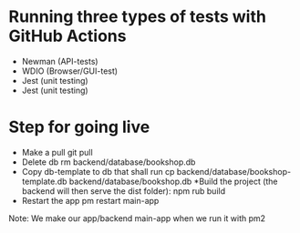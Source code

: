 # Running three types of tests with GitHub Actions
* Newman (API-tests)
* WDIO (Browser/GUI-test)
* Jest (unit testing)
* Jest (unit testing)

# Step for going live 
* Make a pull 
    git pull
* Delete db
    rm backend/database/bookshop.db    
* Copy db-template to db that shall run 
    cp backend/database/bookshop-template.db backend/database/bookshop.db
*Build the project (the backend will then serve the dist folder):
    npm rub build 
* Restart the app 
    pm restart main-app

Note: We make our app/backend main-app when we run it with pm2          